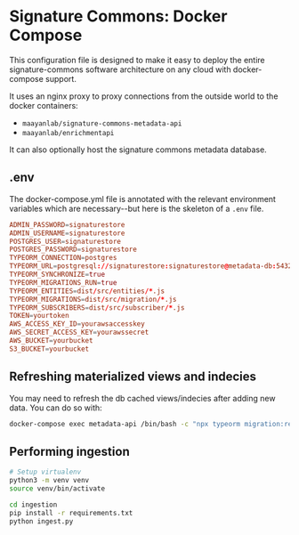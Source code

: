 # Signature Commons: Docker Compose

This configuration file is designed to make it easy to deploy the entire signature-commons software architecture on any cloud with docker-compose support.

It uses an nginx proxy to proxy connections from the outside world to the docker containers:
- `maayanlab/signature-commons-metadata-api`
- `maayanlab/enrichmentapi`

It can also optionally host the signature commons metadata database.

## .env

The docker-compose.yml file is annotated with the relevant environment variables which are necessary--but here is the skeleton of a `.env` file.

```conf
ADMIN_PASSWORD=signaturestore
ADMIN_USERNAME=signaturestore
POSTGRES_USER=signaturestore
POSTGRES_PASSWORD=signaturestore
TYPEORM_CONNECTION=postgres
TYPEORM_URL=postgresql://signaturestore:signaturestore@metadata-db:5432/signaturestore
TYPEORM_SYNCHRONIZE=true
TYPEORM_MIGRATIONS_RUN=true
TYPEORM_ENTITIES=dist/src/entities/*.js
TYPEORM_MIGRATIONS=dist/src/migration/*.js
TYPEORM_SUBSCRIBERS=dist/src/subscriber/*.js
TOKEN=yourtoken
AWS_ACCESS_KEY_ID=yourawsaccesskey
AWS_SECRET_ACCESS_KEY=yourawssecret
AWS_BUCKET=yourbucket
S3_BUCKET=yourbucket
```

## Refreshing materialized views and indecies
You may need to refresh the db cached views/indecies after adding new data. You can do so with:

```bash
docker-compose exec metadata-api /bin/bash -c "npx typeorm migration:revert && npx typeorm migration:run"
```

## Performing ingestion

```bash
# Setup virtualenv
python3 -m venv venv
source venv/bin/activate

cd ingestion
pip install -r requirements.txt
python ingest.py
```
